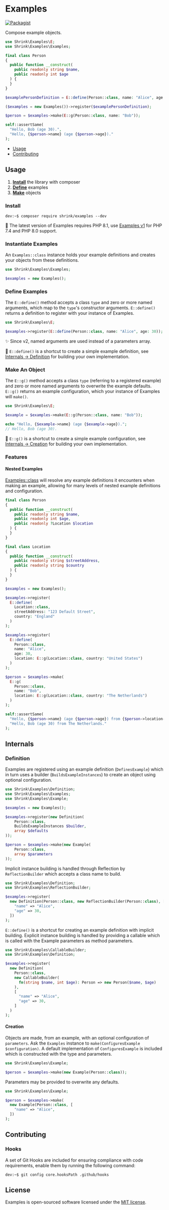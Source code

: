 # Examples

[![Packagist](https://img.shields.io/packagist/v/shrink/examples.svg)][packagist]

Compose example objects.

```php
use Shrink\Examples\E;
use Shrink\Examples\Examples;

final class Person
{
  public function __construct(
    public readonly string $name,
    public readonly int $age
  ) {
  }
}

$examplePersonDefinition = E::define(Person::class, name: "Alice", age: 30);

($examples = new Examples())->register($examplePersonDefinition);

$person = $examples->make(E::g(Person::class, name: "Bob"));

self::assertSame(
  "Hello, Bob (age 30).",
  "Hello, {$person->name} (age {$person->age})."
);
```

- [Usage](#usage)
- [Contributing](#contributing)

## Usage

1. [**Install**](#install) the library with composer
2. [**Define**](#define-example) examples
3. [**Make**](#make-an-object) objects

### Install

```console
dev:~$ composer require shrink/examples --dev
```

:yarn: The latest version of Examples requires PHP 8.1, use
[Examples v1][examples/v1] for PHP 7.4 and PHP 8.0 support.

### Instantiate Examples

An `Examples::class` instance holds your example definitions and creates your
objects from these definitions.

```php
use Shrink\Examples\Examples;

$examples = new Examples();
```

### Define Examples

The `E::define()` method accepts a class `type` and zero or more named
arguments, which map to the `type`'s constructor arguments.
`E::define()` returns a definition to register with your instance of Examples.

```php
use Shrink\Examples\E;

$examples->register(E::define(Person::class, name: "Alice", age: 30));
```

:sparkles: Since v2, named arguments are used instead of a parameters array.

:dna: `E::define()` is a shortcut to create a simple example definition, see
[Internals -> Definition](#definition) for building your own implementation.

### Make An Object

The `E::g()` method accepts a class `type` (referring to a registered example)
and zero or more named arguments to overwrite the example defaults. `E::g()`
returns an example configuration, which your instance of Examples will `make()`.

```php
use Shrink\Examples\E;

$example = $examples->make(E::g(Person::class, name: "Bob"));

echo "Hello, {$example->name} (age {$example->age}).";
// Hello, Bob (age 30).
```

:dna: `E::g()` is a shortcut to create a simple example configuration, see
[Internals -> Creation](#creation) for building your own implementation.

### Features

#### Nested Examples

[Examples::class] will resolve any example definitions it encounters when making
an example, allowing for many levels of nested example definitions and
configuration.

```php
final class Person
{
  public function __construct(
    public readonly string $name,
    public readonly int $age,
    public readonly ?Location $location
  ) {
  }
}

final class Location
{
  public function __construct(
    public readonly string $streetAddress,
    public readonly string $country
  ) {
  }
}

$examples = new Examples();

$examples->register(
  E::define(
    Location::class,
    streetAddress: "123 Default Street",
    country: "England"
  )
);

$examples->register(
  E::define(
    Person::class,
    name: "Alice",
    age: 30,
    location: E::g(Location::class, country: "United States")
  )
);

$person = $examples->make(
  E::g(
    Person::class,
    name: "Bob",
    location: E::g(Location::class, country: "The Netherlands")
  )
);

self::assertSame(
  "Hello, {$person->name} (age {$person->age}) from {$person->location->country}.",
  "Hello, Bob (age 30) from The Netherlands."
);
```

## Internals

### Definition

Examples are registered using an example definition (`DefinesExample`) which in
turn uses a builder (`BuildsExampleInstances`) to create an object using
optional configuration.

```php
use Shrink\Examples\Definition;
use Shrink\Examples\Examples;
use Shrink\Examples\Example;

$examples = new Examples();

$examples->register(new Definition(
    Person::class,
    BuildsExampleInstances $builder,
    array $defaults
));

$person = $examples->make(new Example(
    Person::class,
    array $parameters
));
```

Implicit instance building is handled through Reflection by `ReflectionBuilder`
which accepts a class name to build.

```php
use Shrink\Examples\Definition;
use Shrink\Examples\ReflectionBuilder;

$examples->register(
  new Definition(Person::class, new ReflectionBuilder(Person::class), [
    "name" => "Alice",
    "age" => 30,
  ])
);
```

`E::define()` is a shortcut for creating an example definition with implicit
building. Explicit instance building is handled by providing a callable which is
called with the Example parameters as method parameters.

```php
use Shrink\Examples\CallableBuilder;
use Shrink\Examples\Definition;

$examples->register(
  new Definition(
    Person::class,
    new CallableBuilder(
      fn(string $name, int $age): Person => new Person($name, $age)
    ),
    [
      "name" => "Alice",
      "age" => 30,
    ]
  )
);
```

#### Creation

Objects are made, from an example, with an optional configuration of
`parameters`. Ask the `Examples` instance to
`make(ConfiguresExample $configuration)`. A default implementation of
`ConfiguresExample` is included which is constructed with the type and
parameters.

```php
use Shrink\Examples\Example;

$person = $examples->make(new Example(Person::class));
```

Parameters may be provided to overwrite any defaults.

```php
use Shrink\Examples\Example;

$person = $examples->make(
  new Example(Person::class, [
    "name" => "Alice",
  ])
);
```

## Contributing

### Hooks

A set of Git Hooks are included for ensuring compliance with code requirements,
enable them by running the following command:

```console
dev:~$ git config core.hooksPath .github/hooks
```

## License

Examples is open-sourced software licensed under the [MIT license][mit-license].

[mit-license]: https://choosealicense.com/licenses/mit/
[packagist]: https://packagist.org/packages/shrink/examples
[examples/v1]: https://github.com/shrink/examples/tree/v1
[examples::class]: src/Examples/Examples.php
